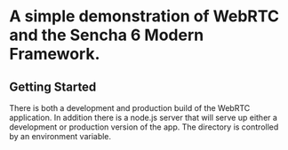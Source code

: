 # A simple demonstration of WebRTC and the Sencha 6 Modern Framework. 
## Getting Started
There is both a development and production build of the WebRTC application. 
In addition there is a node.js server that will serve up either a development or production version of the app. 
The directory is controlled by an environment variable.